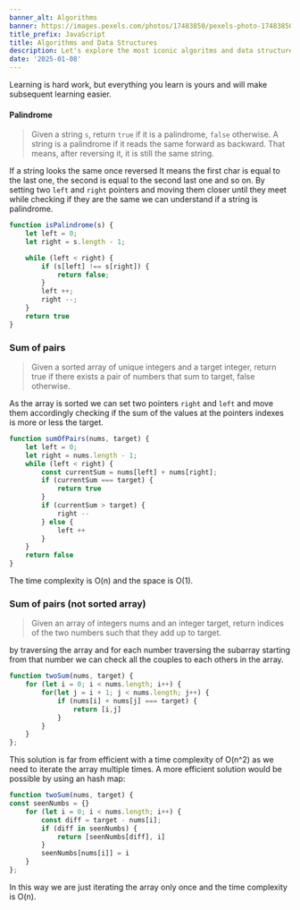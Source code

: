 ```yaml
---
banner_alt: Algorithms
banner: https://images.pexels.com/photos/17483850/pexels-photo-17483850/free-photo-of-an-artist-s-illustration-of-artificial-intelligence-ai-this-image-depicts-a-look-inside-how-ai-microchips-are-designed-it-was-created-by-champ-panupong-techawongthawon-as-part-of-the-v.png
title_prefix: JavaScript
title: Algorithms and Data Structures
description: Let's explore the most iconic algoritms and data structures providing examples in JavaScript.
date: '2025-01-08'
---
```


Learning is hard work, but everything you learn is yours and will make subsequent learning easier.


#### Palindrome

> Given a string `s`, return `true` if it is a palindrome, `false` otherwise. A string is a palindrome if it reads the same forward as backward. That means, after reversing it, it is still the same string.

If a string looks the same once reversed It means the first char is equal to the last one, the second is equal to the second last one and so on. By setting two `left` and `right` pointers and moving them closer until they meet while checking if they are the same we can understand if a string is palindrome.

```js
function isPalindrome(s) {
    let left = 0;
    let right = s.length - 1;

    while (left < right) {
        if (s[left] !== s[right]) {
            return false;
        }
        left ++;
        right --;
    }
    return true
} 
```

### Sum of pairs

> Given a sorted array of unique integers and a target integer, return true if there exists a pair of numbers that sum to target, false otherwise.

As the array is sorted we can set two pointers `right` and `left` and move them accordingly checking if the sum of the values at the pointers indexes is more or less the target.

```js
function sumOfPairs(nums, target) {
    let left = 0;
    let right = nums.length - 1;
    while (left < right) {
        const currentSum = nums[left] + nums[right];
        if (currentSum === target) {
            return true
        }
        if (currentSum > target) {
            right --
        } else {
            left ++
        }
    }
    return false
}
```

The time complexity is O(n) and the space is O(1).

### Sum of pairs (not sorted array)

> Given an array of integers nums and an integer target, return indices of the two numbers such that they add up to target.

by traversing the array and for each number traversing the subarray starting from that number we can check all the couples to each others in the array.

```js
function twoSum(nums, target) {
    for (let i = 0; i < nums.length; i++) {
        for(let j = i + 1; j < nums.length; j++) {
            if (nums[i] + nums[j] === target) {
                return [i,j]
            }
        }
    }
};
```

This solution is far from efficient with a time complexity of O(n^2) as we need to iterate the array multiple times.
A more efficient solution would be possible by using an hash map:

```js
function twoSum(nums, target) {
const seenNumbs = {}
    for (let i = 0; i < nums.length; i++) {
        const diff = target - nums[i];
        if (diff in seenNumbs) {
            return [seenNumbs[diff], i]
        }
        seenNumbs[nums[i]] = i
    }
};
```

In this way we are just iterating the array only once and the time complexity is O(n).


